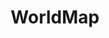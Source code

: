 ---
permalink: /technicalreference/worldmap/index/
layout: default
title: WorldMap
nav_order: 6
parent: Technical Reference
---